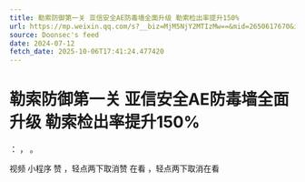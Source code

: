 ```yaml
---
title: 勒索防御第一关 亚信安全AE防毒墙全面升级 勒索检出率提升150%
url: https://mp.weixin.qq.com/s?__biz=MjM5NjY2MTIzMw==&mid=2650617670&idx=1&sn=755e2072f12c187545dfdc1b90600d9b
source: Doonsec's feed
date: 2024-07-12
fetch_date: 2025-10-06T17:41:24.477420
---
```


# 勒索防御第一关 亚信安全AE防毒墙全面升级 勒索检出率提升150%

：
，
。

视频
小程序
赞
，轻点两下取消赞
在看
，轻点两下取消在看